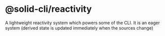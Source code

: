 # @solid-cli/reactivity

A lightweight reactivity system which powers some of the CLI. It is an eager system (derived state is updated immediately when the sources change)
